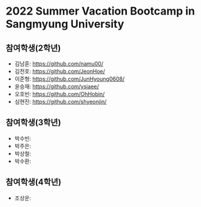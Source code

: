 # 2022 Summer Vacation Bootcamp in Sangmyung University

## 참여학생(2학년)
- 김남훈: https://github.com/namu00/
- 김전호: https://github.com/JeonHoe/
- 이준형: https://github.com/JunHyoung0608/
- 윤승재: https://github.com/ysjaee/
- 오호빈: https://github.com/OhHobin/
- 심현진: https://github.com/shyeonjin/

## 참여학생(3학년)
- 박수빈:  
- 박주은: 
- 박상철: 
- 박수환: 

## 참여학생(4학년)
- 조상운:

